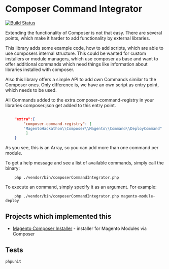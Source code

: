 Composer Command Integrator
===========================

[![Build Status](https://travis-ci.org/magento-hackathon/composer-command-integrator.png)](https://travis-ci.org/magento-hackathon/composer-command-integrator)

Extending the functionality of Composer is not that easy.
There are several points, which make it harder to add functionality by external libraries.

This library adds some example code, how to add scripts, which are able to use composers internal structure.
This could be wanted for custom installers or module managers, which use composer as base
and want to offer additional commands which need things like information about libraries
installed with composer.

Also this library offers a simple API to add own Commands similar to the Composer ones.
Only difference is, we have an own script as entry point, which needs to be used.

All Commands added to the extra.composer-command-registry in your libraries composer.json get added to this entry point.

```json

    "extra":{
        "composer-command-registry": [
        "MagentoHackathon\\Composer\\Magento\\Command\\DeployCommand"
         ]
    }

```

As you see, this is an Array, so you can add more than one command per module.

To get a help message and see a list of available commands, simply call the binary:

```
    php ./vendor/bin/composerCommandIntegrator.php
```
To execute an command, simply specify it as an argument. For example:
```
    php ./vendor/bin/composerCommandIntegrator.php magento-module-deploy
```



Projects which implemented this
------------------------------

* [Magento Composer Installer](https://github.com/magento-hackathon/magento-composer-installer) - installer for Magento Modules via Composer

Tests
-----

    phpunit

